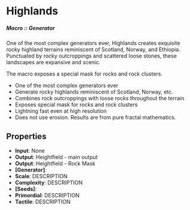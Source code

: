 # Highlands

##### Macro :: Generator

One of the most complex generators ever, Highlands creates exquisite rocky highland terrains reminiscent of Scotland, Norway, and Ethiopia. Punctuated by rocky outcroppings and scattered loose stones, these landscapes are expansive and scenic.

The macro exposes a special mask for rocks and rock clusters. 

- One of the most complex generators ever
- Generate rocky highlands reminiscent of Scotland, Norway, etc.
- Combines rock outcroppings with loose rocks throughout the terrain
- Exposes special mask for rocks and rock clusters
- Lightning fast even at high resolution
- Does not use erosion. Results are from pure fractal mathematics.

## Properties
- **Input**: None
- **Output**: Heightfield - main output
- **Output**: Heightfield - Rock Mask
- **[Generator]**: 
- **Scale**: DESCRIPTION
- **Complexity**: DESCRIPTION
- **[Seeds]**: 
- **Primordial**: DESCRIPTION
- **Tactile**: DESCRIPTION


